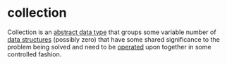 # collection

Collection is an [abstract data type](computer_science/abstract_data_type) that groups some variable number of [data structures](computer_science/data_structure) (possibly zero) that have some shared significance to the problem being solved and need to be [operated](computer_science/operation) upon together in some controlled fashion.
